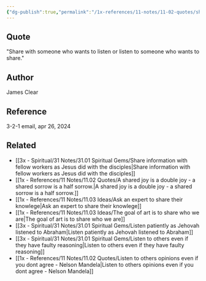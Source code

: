 ```yaml
---
{"dg-publish":true,"permalink":"/1x-references/11-notes/11-02-quotes/share-with-someone-who-wants-to-listen-or-listen-to-someone-who-wants-to-share-james-clear/","title":"Share with someone who wants to listen or listen to someone who wants to share - James Clear","created":"2024-04-26T08:38:40.753+03:00","updated":"2024-04-26T08:40:39.294+03:00"}
---
```



## Quote
"Share with someone who wants to listen or listen to someone who wants to share."

## Author
James Clear

## Reference
3-2-1 email, apr 26, 2024

## Related
- [[3x - Spiritual/31 Notes/31.01 Spiritual Gems/Share information with fellow workers as Jesus did with the disciples\|Share information with fellow workers as Jesus did with the disciples]]
- [[1x - References/11 Notes/11.02 Quotes/A shared joy is a double joy - a shared sorrow is a half sorrow.\|A shared joy is a double joy - a shared sorrow is a half sorrow.]]
- [[1x - References/11 Notes/11.03 Ideas/Ask an expert to share their knowlege\|Ask an expert to share their knowlege]]
- [[1x - References/11 Notes/11.03 Ideas/The goal of art is to share who we are\|The goal of art is to share who we are]]
- [[3x - Spiritual/31 Notes/31.01 Spiritual Gems/Listen patiently as Jehovah listened to Abraham\|Listen patiently as Jehovah listened to Abraham]]
- [[3x - Spiritual/31 Notes/31.01 Spiritual Gems/Listen to others even if they have faulty reasoning\|Listen to others even if they have faulty reasoning]]
- [[1x - References/11 Notes/11.02 Quotes/Listen to others opinions even if you dont agree - Nelson Mandela\|Listen to others opinions even if you dont agree - Nelson Mandela]]
